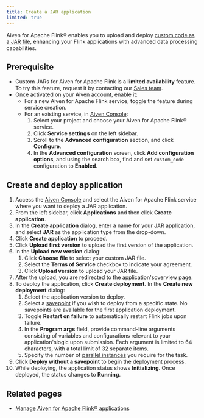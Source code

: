 ```yaml
---
title: Create a JAR application
limited: true
---
```


Aiven for Apache Flink® enables you to upload and deploy
[custom code as a JAR file](/docs/products/flink/concepts/custom-jars), enhancing your
Flink applications with advanced data
processing capabilities.

## Prerequisite

- Custom JARs for Aiven for Apache Flink is a **limited availability** feature.
  To try this feature, request it by contacting
  our [Sales team](mailto:sales@aiven.io).
- Once activated on your Aiven account, enable it:
  - For a new Aiven for Apache Flink service,
    toggle the feature during service creation.
  - For an existing service, in
    [Aiven Console](https://console.aiven.io/):
    1. Select your project and choose your Aiven for Apache Flink® service.
    1. Click **Service settings** on the left sidebar.
    1. Scroll to the **Advanced configuration** section, and click
        **Configure**.
    1. In the **Advanced configuration** screen, click **Add
       configuration options**, and using the search box, find and set
       `custom_code` configuration to **Enabled**.

## Create and deploy application

1.  Access the [Aiven Console](https://console.aiven.io/) and select the
    Aiven for Apache Flink service where you want to deploy a JAR
    application.
1.  From the left sidebar, click **Applications** and then click
    **Create application**.
1.  In the **Create application** dialog, enter a name for your JAR
    application, and select **JAR** as the application type from the
    drop-down.
1.  Click **Create application** to proceed.
1.  Click **Upload first version** to upload the first version of the
    application.
1.  In the **Upload new version** dialog:
    1. Click **Choose file** to select your custom JAR file.
    1. Select the **Terms of Service** checkbox to indicate your
       agreement.
    1. Click **Upload version** to upload your JAR file.
1.  After the upload, you are redirected to the application'soverview
    page.
1.  To deploy the application, click **Create deployment**. In the
    **Create new deployment** dialog:
    1.   Select the application version to deploy.
    1.   Select a
        [savepoint](/docs/products/flink/concepts/savepoints) if you wish to deploy from
        a specific state. No
        savepoints are available for the first application deployment.
    1.   Toggle **Restart on failure** to automatically restart Flink
        jobs upon failure.
    1.   In the **Program args** field, provide command-line arguments
        consisting of variables and configurations relevant to your
        application'slogic upon submission. Each argument is limited
        to 64 characters, with a total limit of 32 separate items.
    1.   Specify the number of [parallel
        instances](https://nightlies.apache.org/flink/flink-docs-master/docs/dev/datastream/execution/parallel/)
        you require for the task.
1.  Click **Deploy without a savepoint** to begin the deployment
    process.
1.  While deploying, the application status shows **Initializing**. Once
    deployed, the status changes to **Running**.

## Related pages

-   [Manage Aiven for Apache Flink® applications](/docs/products/flink/howto/manage-flink-applications)
